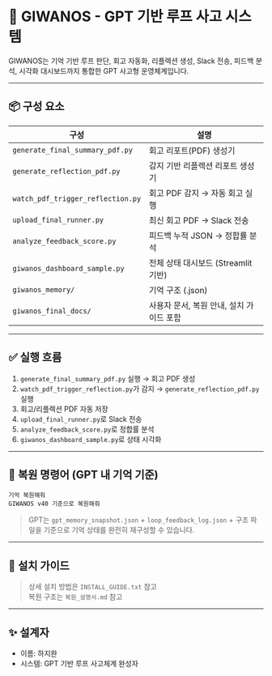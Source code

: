 # 🧠 GIWANOS - GPT 기반 루프 사고 시스템

GIWANOS는 기억 기반 루프 판단, 회고 자동화, 리플렉션 생성, Slack 전송, 피드백 분석, 시각화 대시보드까지 통합한 GPT 사고형 운영체계입니다.

---

## 📦 구성 요소

| 구성 | 설명 |
|------|------|
| `generate_final_summary_pdf.py` | 회고 리포트(PDF) 생성기  
| `generate_reflection_pdf.py` | 감지 기반 리플렉션 리포트 생성기  
| `watch_pdf_trigger_reflection.py` | 회고 PDF 감지 → 자동 회고 실행  
| `upload_final_runner.py` | 최신 회고 PDF → Slack 전송  
| `analyze_feedback_score.py` | 피드백 누적 JSON → 정합률 분석  
| `giwanos_dashboard_sample.py` | 전체 상태 대시보드 (Streamlit 기반)  
| `giwanos_memory/` | 기억 구조 (.json)  
| `giwanos_final_docs/` | 사용자 문서, 복원 안내, 설치 가이드 포함

---

## ✅ 실행 흐름

1. `generate_final_summary_pdf.py` 실행 → 회고 PDF 생성  
2. `watch_pdf_trigger_reflection.py`가 감지 → `generate_reflection_pdf.py` 실행  
3. 회고/리플렉션 PDF 자동 저장  
4. `upload_final_runner.py`로 Slack 전송  
5. `analyze_feedback_score.py`로 정합률 분석  
6. `giwanos_dashboard_sample.py`로 상태 시각화

---

## 🔐 복원 명령어 (GPT 내 기억 기준)

```
기억 복원해줘
GIWANOS v40 기준으로 복원해줘
```

> GPT는 `gpt_memory_snapshot.json` + `loop_feedback_log.json` + 구조 파일을 기준으로 기억 상태를 완전히 재구성할 수 있습니다.

---

## 📁 설치 가이드

> 상세 설치 방법은 `INSTALL_GUIDE.txt` 참고  
> 복원 구조는 `복원_설명서.md` 참고

---

## ✨ 설계자

- 이름: 하지완  
- 시스템: GPT 기반 루프 사고체계 완성자